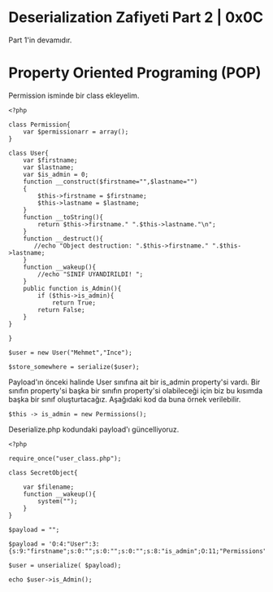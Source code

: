 # **Deserialization Zafiyeti Part 2 | 0x0C**

Part 1'in devamıdır.

# **Property Oriented Programing (POP)**

Permission isminde bir class ekleyelim.

```
<?php

class Permission{
    var $permissionarr = array();
}

class User{
    var $firstname;
    var $lastname;
    var $is_admin = 0;
    function __construct($firstname="",$lastname="")
    {
        $this->firstname = $firstname;
        $this->lastname = $lastname;
    }
    function __toString(){
        return $this->firstname." ".$this->lastname."\n";
    }
    function __destruct(){
       //echo "Object destruction: ".$this->firstname." ".$this->lastname;
    }
    function __wakeup(){
        //echo "SINIF UYANDIRILDI! ";
    }
    public function is_Admin(){
        if ($this->is_admin){
            return True;
        return False;
    }
}

}

$user = new User("Mehmet","Ince");

$store_somewhere = serialize($user);
```

Payload'ın önceki halinde User sınıfına ait bir is_admin property'si vardı. Bir sınıfın property'si başka bir sınıfın property'si olabileceği için biz bu kısımda 
başka bir sınıf oluşturtacağız. Aşağıdaki kod da buna örnek verilebilir. 

```
$this -> is_admin = new Permissions();
```

Deserialize.php kodundaki payload'ı güncelliyoruz.

```
<?php

require_once("user_class.php");

class SecretObject{

    var $filename;
    function __wakeup(){
        system("");
    }
}

$payload = "";

$payload = 'O:4:"User":3:{s:9:"firstname";s:0:"";s:0:"";s:0:"";s:8:"is_admin";O:11;"Permissions"}';

$user = unserialize( $payload);

echo $user->is_Admin();
```
